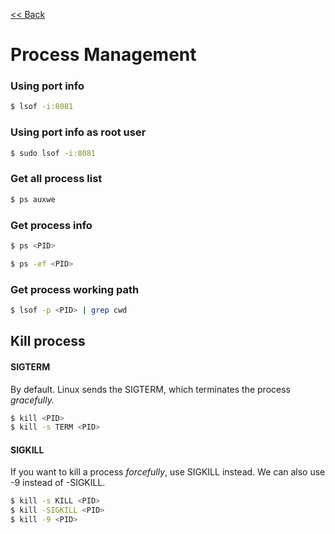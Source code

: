 [<< Back](README.md)

# Process Management


### Using port info
```bash
$ lsof -i:8081
```

### Using port info as root user
```bash
$ sudo lsof -i:8081
```

### Get all process list
```bash
$ ps auxwe
```

### Get process info
```bash
$ ps <PID>
```
```bash
$ ps -ef <PID>
```

### Get process working path
```bash
$ lsof -p <PID> | grep cwd
```

## Kill process

#### SIGTERM
By default. Linux sends the SIGTERM, which terminates the process _gracefully._ 
```bash
$ kill <PID>
$ kill -s TERM <PID>
```

#### SIGKILL
If you want to kill a process _forcefully_, use SIGKILL instead. We can also use -9 instead of -SIGKILL.
```bash
$ kill -s KILL <PID>
$ kill -SIGKILL <PID>  
$ kill -9 <PID>
```
